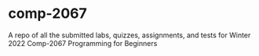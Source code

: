 # comp-2067

A repo of all the submitted labs, quizzes, assignments, and tests for Winter 2022 Comp-2067 Programming for Beginners
